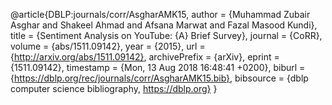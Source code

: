 @article{DBLP:journals/corr/AsgharAMK15,
author    = {Muhammad Zubair Asghar and
Shakeel Ahmad and
Afsana Marwat and
Fazal Masood Kundi},
title     = {Sentiment Analysis on YouTube: {A} Brief Survey},
journal   = {CoRR},
volume    = {abs/1511.09142},
year      = {2015},
url       = {http://arxiv.org/abs/1511.09142},
archivePrefix = {arXiv},
eprint    = {1511.09142},
timestamp = {Mon, 13 Aug 2018 16:48:41 +0200},
biburl    = {https://dblp.org/rec/journals/corr/AsgharAMK15.bib},
bibsource = {dblp computer science bibliography, https://dblp.org}
}